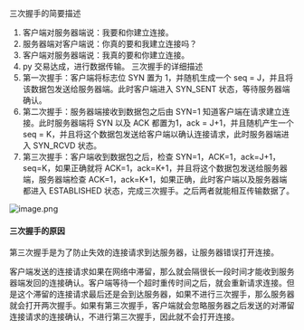 三次握手的简要描述

1. 客户端对服务器端说：我要和你建立连接。
1. 服务器端对客户端说：你真的要和我建立连接吗？
1. 客户端对服务器端说：我真的要和你建立连接。
1. py 交易达成，进行数据传输。
三次握手的详细描述
1. 第一次握手：客户端将标志位 SYN 置为 1，并随机生成一个 seq = J，并且将该数据包发送给服务器端。此时客户端进入 SYN_SENT 状态，等待服务器端确认。
1. 第二次握手：服务器端接收到数据包之后由 SYN=1 知道客户端在请求建立连接。此时服务器端将 SYN 以及 ACK 都置为1，ack = J+1，并且随机产生一个 seq = K，并且将这个数据包发送给客户端以确认连接请求，此时服务器端进入 SYN_RCVD 状态。
1. 第三次握手：客户端收到数据包之后，检查 SYN=1，ACK=1，ack=J+1，seq=K，如果正确就将 ACK=1，ack=K+1，并且将这个数据包发送给服务器端，服务器端检查 ACK=1，ack=K+1，如果正确，此时客户端以及服务器端都进入 ESTABLISHED 状态，完成三次握手。之后两者就能相互传输数据了。



![image.png](https://cdn.nlark.com/yuque/0/2021/png/493161/1638717765625-3fe65598-7886-4a86-aab8-319ba82d379f.png#clientId=u08829677-0a67-4&crop=0&crop=0&crop=1&crop=1&from=paste&height=423&id=u23f63f5c&margin=%5Bobject%20Object%5D&name=image.png&originHeight=423&originWidth=595&originalType=binary&ratio=1&rotation=0&showTitle=false&size=84924&status=done&style=none&taskId=u98dbe054-d4f7-4299-8c2e-0f6d8ab4198&title=&width=595)


#### 三次握手的原因
第三次握手是为了防止失效的连接请求到达服务器，让服务器错误打开连接。
​

客户端发送的连接请求如果在网络中滞留，那么就会隔很长一段时间才能收到服务器端发回的连接确认。客户端等待一个超时重传时间之后，就会重新请求连接。但是这个滞留的连接请求最后还是会到达服务器，如果不进行三次握手，那么服务器就会打开两次握手。如果有第三次握手，客户端就会忽略服务器之后发送的对滞留连接请求的连接确认，不进行第三次握手，因此就不会打开连接。
